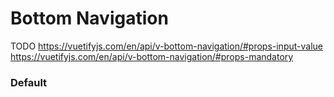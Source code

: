 # Bottom Navigation
TODO
https://vuetifyjs.com/en/api/v-bottom-navigation/#props-input-value
https://vuetifyjs.com/en/api/v-bottom-navigation/#props-mandatory

<Playground />

<Usage />

<Api />

<Examples />

### Default
<Example value="default" />